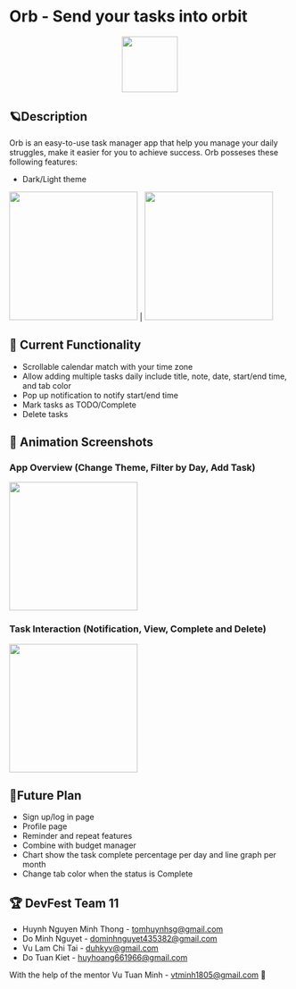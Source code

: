 # Orb - Send your tasks into orbit 

<p align="center">
  <img width="100" src="https://i.imgur.com/EN1OWqc.png">
</p>

## 🪐Description

Orb is an easy-to-use task manager app that help you manage your daily struggles, make it easier for you to achieve success. Orb posseses these following features:
- Dark/Light theme

<img src="https://i.imgur.com/dUkMVdQ.png" width="230" > | <img src="https://i.imgur.com/zIaiQ1B.png" width="230" >

## 🔧 Current Functionality
- Scrollable calendar match with your time zone
- Allow adding multiple tasks daily include title, note, date, start/end time, and tab color 
- Pop up notification to notify start/end time
- Mark tasks as TODO/Complete
- Delete tasks

## 🌟 Animation Screenshots

### App Overview (Change Theme, Filter by Day, Add Task)

<img src="https://github.com/TomHuynhSG/flutter_project_devfest/blob/main/screenshots/app_overview.gif?raw=true" width="230">

### Task Interaction (Notification, View, Complete and Delete)
<img src="https://github.com/TomHuynhSG/flutter_project_devfest/blob/main/screenshots/task_interaction.gif?raw=true" width="230">

## 🔮Future Plan
- Sign up/log in page
- Profile page
- Reminder and repeat features
- Combine with budget manager 
- Chart show the task complete percentage per day and line graph per month
- Change tab color when the status is Complete

## 🏆 DevFest Team 11
- Huynh Nguyen Minh Thong - tomhuynhsg@gmail.com
- Do Minh Nguyet - dominhnguyet435382@gmail.com
- Vu Lam Chi Tai - duhkyv@gmail.com
- Do Tuan Kiet - huyhoang661966@gmail.com

With the help of the mentor Vu Tuan Minh - vtminh1805@gmail.com 👏